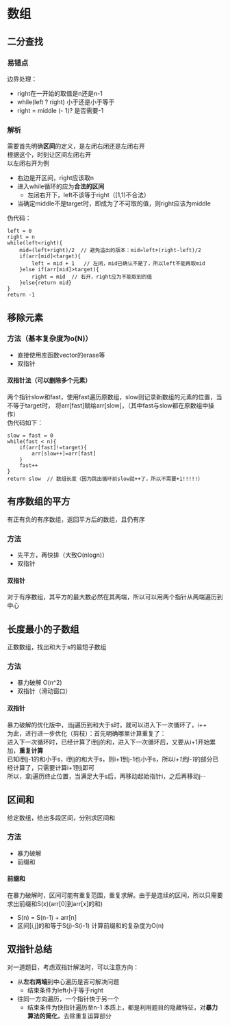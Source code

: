 # 数组
## 二分查找
### 易错点
边界处理：   
- right在一开始的取值是n还是n-1
- while(left ? right) 小于还是小于等于 
- right = middle (- 1)? 是否需要-1
### 解析
需要首先明确**区间**的定义，是左闭右闭还是左闭右开  
根据这个，时刻让区间左闭右开  
以左闭右开为例  
- 右边是开区间，right应该取n
- 进入while循环的应为**合法的区间**
    - 左闭右开下，left不该等于right（[1,1)不合法）
- 当确定middle不是target时，即成为了不可取的值，则right应该为middle

伪代码：  
```
left = 0
right = n
while(left<right){
    mid=(left+right)/2  // 避免溢出的版本：mid=left+(right-left)/2
    if(arr[mid]<target){
        left = mid + 1   // 左闭，mid已确认不是了，所以left不能再取mid
    }else if(arr[mid]>target){
        right = mid  // 右开，right应为不能取到的值
    }else{return mid}
}
return -1
```
## 移除元素
### 方法（基本复杂度为o(N)）
- 直接使用库函数vector的erase等
- 双指针
#### 双指针法（可以删除多个元素）
两个指针slow和fast，使用fast遍历原数组，slow则记录新数组的元素的位置，当不等于target时，
将arr[fast]赋给arr[slow]，（其中fast与slow都在原数组中操作）  
伪代码如下：
```
slow = fast = 0
while(fast < n){
    if(arr[fast]!=target){
        arr[slow++]=arr[fast]
    }
    fast++
}
return slow  // 数组长度（因为跳出循环前slow就++了，所以不需要+1!!!!!）
```
## 有序数组的平方
有正有负的有序数组，返回平方后的数组，且仍有序
### 方法
- 先平方，再快排（大致O(nlogn)）
- 双指针
#### 双指针
对于有序数组，其平方的最大数必然在其两端，所以可以用两个指针从两端遍历到中心
## 长度最小的子数组
正数数组，找出和大于s的最短子数组
### 方法
- 暴力破解 O(n^2)
- 双指针（滑动窗口）
#### 双指针
暴力破解的优化版中，当j遍历到和大于s时，就可以进入下一次循环了，i++  
为此，进行进一步优化（剪枝）：首先明确哪里计算重复了：  
进入下一次循环时，已经计算了i到j的和，进入下一次循环后，又要从i+1开始累加，**重复计算**  
已知i到j-1的和小于s，i到j的和大于s，则i+1到j-1也小于s，所以*i+1到j-1*的部分已经计算了，只需要计算i+1到j即可  
所以，拿j遍历终止位置，当满足大于s后，再移动起始指针i，之后再移动j···
## 区间和
给定数组，给出多段区间，分别求区间和
### 方法
- 暴力破解
- 前缀和
#### 前缀和
在暴力破解时，区间可能有重复范围，重复求解。由于是连续的区间，所以只需要求出前缀和S(x)(arr[0]到arr[x]的和)
- S(n) = S(n-1) + arr[n]
- 区间[i,j]的和等于S(j)-S(i-1)
计算前缀和的复杂度为O(n)
## 双指针总结
对一道题目，考虑双指针解法时，可以注意方向：  
- 从**左右两端**到中心遍历是否可解决问题
    - 结束条件为left小于等于right
- 往同一方向遍历，一个指针快于另一个
    - 结束条件为快指针遍历至n-1
本质上，都是利用题目的隐藏特征，对**暴力算法的简化**，去除重复运算部分